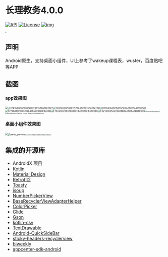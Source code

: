 # 长理教务4.0.0

[![API](https://img.shields.io/badge/API-16%2B-brightgreen.svg?style=flat)](https://android-arsenal.com/api?level=16) [![License](https://camo.githubusercontent.com/266dbf1c12e7e7f112914eb37138734857bde343e4fca6e01dfeb40553cf209a/68747470733a2f2f696d672e736869656c64732e696f2f62616467652f6c6963656e73652d417061636865253230322d3445423142412e737667)](https://www.apache.org/licenses/LICENSE-2.0.html) [![img](https://camo.githubusercontent.com/f1cf1b972d8aea68d69294a4a3249e4d6ed1d7d76e27cb72edcd81a26214f428/68747470733a2f2f6a69747061636b2e696f2f762f6875616e6779616e62696e2f736d6172745461626c652e737667)](https://jitpack.io/#huangyanbin/smartTable)

 <img src="/screenshoot\ic_launcher-playstore.png" style="zoom:25%;" />

## 声明

Android原生，支持桌面小组件，UI上参考了wakeup课程表，wuster，百度贴吧等APP

## 截图

#### app效果图

<img src="\screenshoot\其他\000D785059C031D8A99FFE8EA46E7405.jpg" style="zoom: 50%;" /><img src="\screenshoot\其他\2EF7A99D0CB13DB72E913576808F3BE5.jpg" alt="2EF7A99D0CB13DB72E913576808F3BE5" style="zoom:50%;" /><img src="\screenshoot\其他\392E852BC0BF2C73A30C7813D62742BD.jpg" alt="392E852BC0BF2C73A30C7813D62742BD" style="zoom:50%;" /><img src="\screenshoot\其他\D1EBA7A6DED870CFBA07C6144F10BD06.jpg" alt="D1EBA7A6DED870CFBA07C6144F10BD06" style="zoom:50%;" /><img src="\screenshoot\其他\E7726869E30D782641848C9120E82A8B.jpg" alt="E7726869E30D782641848C9120E82A8B" style="zoom:50%;" /><img src="\screenshoot\其他\F7EA29C22B378068EF6AB93DF633C26C.jpg" alt="F7EA29C22B378068EF6AB93DF633C26C" style="zoom:50%;" /><img src="\screenshoot\其他\F52130C05A22540BB54A8D8A7EB8F9D9.jpg" alt="F52130C05A22540BB54A8D8A7EB8F9D9" style="zoom:50%;" /><img src="\screenshoot\圈子\发帖.jpg" style="zoom:25%;" /><img src="\screenshoot\圈子\长按拖动1.jpg" alt="长按拖动1" style="zoom:25%;" /><img src="\screenshoot\圈子\长按拖动2.jpg" alt="长按拖动2" style="zoom:25%;" /><img src="\screenshoot\成绩\成绩列表（未评教）.jpg" style="zoom:25%;" /><img src="\screenshoot\成绩\成绩列表.jpg" alt="成绩列表" style="zoom:25%;" /><img src="\screenshoot\成绩\成绩统计.jpg" alt="成绩统计" style="zoom:25%;" /><img src="\screenshoot\成绩\成绩详情（未评教）.jpg" alt="成绩详情（未评教）" style="zoom:25%;" /><img src="\screenshoot\成绩\成绩详情.jpg" alt="成绩详情" style="zoom:25%;" /><img src="\screenshoot\成绩\绩点说明.jpg" alt="绩点说明" style="zoom:25%;" /><img src="\screenshoot\成绩\未评教.jpg" alt="未评教" style="zoom:25%;" />

#### 桌面小组件效果图

<img src="\screenshoot\images\today_preview.png" style="zoom:50%;" /><img src="\screenshoot\images\week_preview.png" alt="week_preview" style="zoom:50%;" /><img src="\screenshoot\images\周课表0.jpg" alt="周课表0" style="zoom:25%;" /><img src="\screenshoot\images\周课表1.jpg" alt="周课表1" style="zoom:25%;" /><img src="\screenshoot\images\周课表2.jpg" alt="周课表2" style="zoom:25%;" /><img src="\screenshoot\images\周课表3.jpg" alt="周课表3" style="zoom:25%;" /><img src="\screenshoot\images\周课表4.jpg" alt="周课表4" style="zoom:25%;" />

## 集成的开源库

- AndroidX 项目
- [Kotlin](https://github.com/JetBrains/kotlin)
- [Material Design](https://github.com/material-components/material-components-android)
- [Retrofit2](https://github.com/square/retrofit)
- [Toasty](https://github.com/GrenderG/Toasty)
- [jsoup](https://github.com/jhy/jsoup)
- [NumberPickerView](https://github.com/Carbs0126/NumberPickerView)
- [BaseRecyclerViewAdapterHelper](https://github.com/CymChad/BaseRecyclerViewAdapterHelper)
- [ColorPicker](https://github.com/jaredrummler/ColorPicker)
- [Glide](https://github.com/bumptech/glide)
- [Gson](https://github.com/google/gson)
- [kotlin-csv](https://github.com/doyaaaaaken/kotlin-csv)
- [TextDrawable](https://github.com/jahirfiquitiva/TextDrawable)
- [Android-QuickSideBar](https://github.com/saiwu-bigkoo/Android-QuickSideBar/)
- [sticky-headers-recyclerview](https://github.com/timehop/sticky-headers-recyclerview)
- [biweekly](https://github.com/mangstadt/biweekly)
- [appcenter-sdk-android](https://github.com/microsoft/appcenter-sdk-android)

